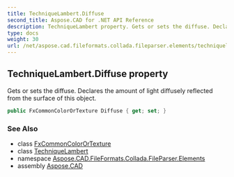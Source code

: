 ```yaml
---
title: TechniqueLambert.Diffuse
second_title: Aspose.CAD for .NET API Reference
description: TechniqueLambert property. Gets or sets the diffuse. Declares the amount of light diffusely reflected from the surface of this object
type: docs
weight: 30
url: /net/aspose.cad.fileformats.collada.fileparser.elements/techniquelambert/diffuse/
---
```

## TechniqueLambert.Diffuse property

Gets or sets the diffuse. Declares the amount of light diffusely reflected from the surface of this object.

```csharp
public FxCommonColorOrTexture Diffuse { get; set; }
```

### See Also

* class [FxCommonColorOrTexture](../../fxcommoncolorortexture/)
* class [TechniqueLambert](../)
* namespace [Aspose.CAD.FileFormats.Collada.FileParser.Elements](../../techniquelambert/)
* assembly [Aspose.CAD](../../../)


